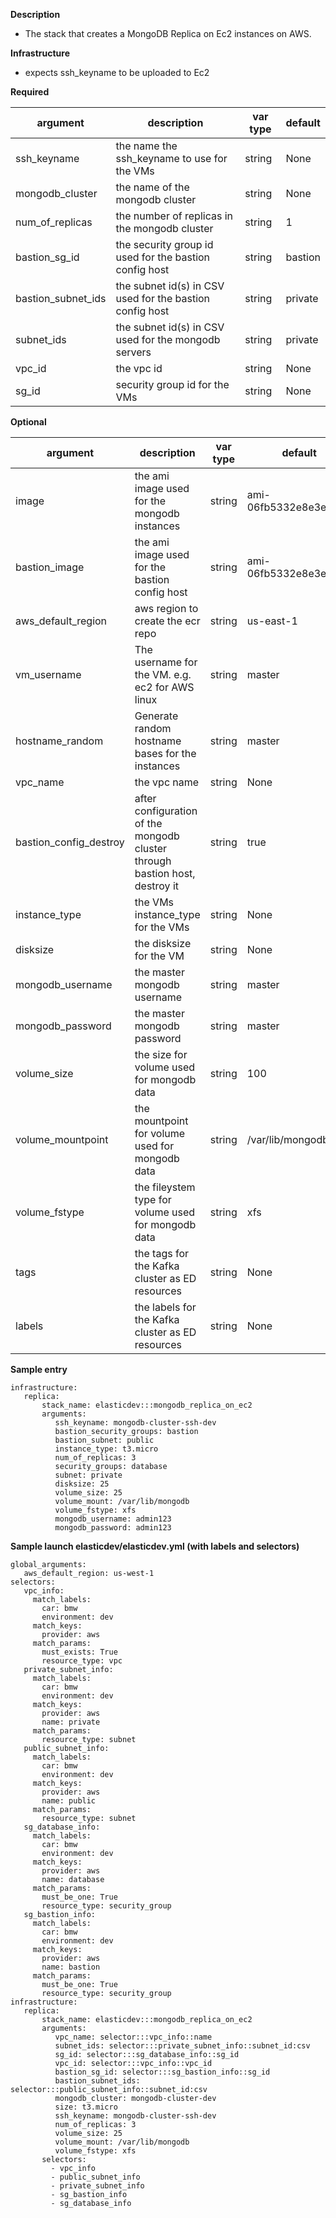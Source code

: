 **Description**

  - The stack that creates a MongoDB Replica on Ec2 instances on AWS.

**Infrastructure**

  - expects ssh_keyname to be uploaded to Ec2

**Required**

| argument      | description                            | var type | default      |
| ------------- | -------------------------------------- | -------- | ------------ |
| ssh_keyname   | the name the ssh_keyname to use for the VMs       | string   | None         |
| mongodb_cluster   | the name of the mongodb cluster       | string   | None         |
| num_of_replicas   | the number of replicas in the mongodb cluster       | string   | 1         |
| bastion_sg_id   | the security group id used for the bastion config host      | string   | bastion         |
| bastion_subnet_ids   | the subnet id(s) in CSV used for the bastion config host      | string   | private         |
| subnet_ids   | the subnet id(s) in CSV used for the mongodb servers     | string   | private         |
| vpc_id | the vpc id | string   | None       |
| sg_id | security group id for the VMs | string   | None       |

**Optional**

| argument           | description                            | var type |  default      |
| ------------- | -------------------------------------- | -------- | ------------ |
| image   | the ami image used for the mongodb instances      | string   | ami-06fb5332e8e3e577a         |
| bastion_image   | the ami image used for the bastion config host      | string   | ami-06fb5332e8e3e577a         |
| aws_default_region   | aws region to create the ecr repo                | string   | us-east-1         |
| vm_username | The username for the VM.  e.g. ec2 for AWS linux     | string   | master       |
| hostname_random | Generate random hostname bases for the instances    | string   | master       |
| vpc_name | the vpc name | string   | None       |
| bastion_config_destroy   | after configuration of the mongodb cluster through bastion host, destroy it  | string   | true         |
| instance_type | the VMs instance_type for the VMs | string   | None       |
| disksize | the disksize for the VM | string   | None       |
| mongodb_username | the master mongodb username    | string   | master       |
| mongodb_password | the master mongodb password    | string   | master       |
| volume_size | the size for volume used for mongodb data | string   | 100       |
| volume_mountpoint | the mountpoint for volume used for mongodb data | string   | /var/lib/mongodb       |
| volume_fstype | the fileystem type for volume used for mongodb data | string   | xfs       |
| tags | the tags for the Kafka cluster as ED resources | string   | None       |
| labels | the labels for the Kafka cluster as ED resources | string   | None       |

**Sample entry**

```
infrastructure:
   replica:
       stack_name: elasticdev:::mongodb_replica_on_ec2
       arguments:
          ssh_keyname: mongodb-cluster-ssh-dev
          bastion_security_groups: bastion
          bastion_subnet: public
          instance_type: t3.micro
          num_of_replicas: 3
          security_groups: database
          subnet: private
          disksize: 25
          volume_size: 25
          volume_mount: /var/lib/mongodb
          volume_fstype: xfs
          mongodb_username: admin123
          mongodb_password: admin123
```

**Sample launch elasticdev/elasticdev.yml (with labels and selectors)**

```
global_arguments:
   aws_default_region: us-west-1
selectors:
   vpc_info:
     match_labels:
       car: bmw
       environment: dev
     match_keys:
       provider: aws
     match_params:
       must_exists: True
       resource_type: vpc
   private_subnet_info:
     match_labels:
       car: bmw
       environment: dev
     match_keys:
       provider: aws
       name: private
     match_params:
       resource_type: subnet
   public_subnet_info:
     match_labels:
       car: bmw
       environment: dev
     match_keys:
       provider: aws
       name: public
     match_params:
       resource_type: subnet
   sg_database_info:
     match_labels:
       car: bmw
       environment: dev
     match_keys:
       provider: aws
       name: database
     match_params:
       must_be_one: True
       resource_type: security_group
   sg_bastion_info:
     match_labels:
       car: bmw
       environment: dev
     match_keys:
       provider: aws
       name: bastion
     match_params:
       must_be_one: True
       resource_type: security_group
infrastructure:
   replica:
       stack_name: elasticdev:::mongodb_replica_on_ec2
       arguments:
          vpc_name: selector:::vpc_info::name
          subnet_ids: selector:::private_subnet_info::subnet_id:csv
          sg_id: selector:::sg_database_info::sg_id
          vpc_id: selector:::vpc_info::vpc_id
          bastion_sg_id: selector:::sg_bastion_info::sg_id
          bastion_subnet_ids: selector:::public_subnet_info::subnet_id:csv
          mongodb_cluster: mongodb-cluster-dev
          size: t3.micro
          ssh_keyname: mongodb-cluster-ssh-dev
          num_of_replicas: 3
          volume_size: 25
          volume_mount: /var/lib/mongodb
          volume_fstype: xfs
       selectors:
         - vpc_info
         - public_subnet_info
         - private_subnet_info
         - sg_bastion_info
         - sg_database_info
```
